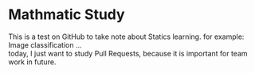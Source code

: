 # Mathmatic Study
This is a test on GitHub to take note about Statics learning.
for example: Image classification ... <br>
today, I just want to study Pull Requests, because it is important for team work in future.<br>
